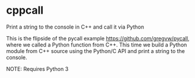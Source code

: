 # cppcall
Print a string to the console in C++ and call it via Python

This is the flipside of the pycall example https://github.com/gregvw/pycall, where we called a Python function from C++. 
This time we build a Python module from C++ source using the Python/C API and print a string to the console. 

NOTE: Requires Python 3
